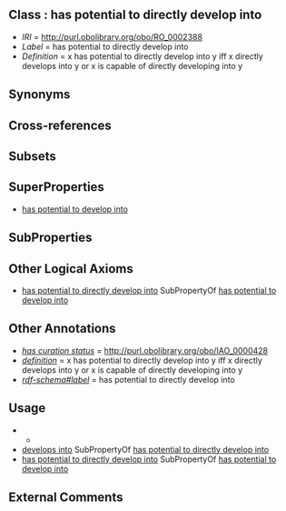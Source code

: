 
## Class : has potential to directly develop into

 * *IRI* = http://purl.obolibrary.org/obo/RO_0002388
 * *Label* = has potential to directly develop into
 * *Definition* = x has potential to directly develop into y iff x directly develops into y or x is capable of directly developing into y

## Synonyms


## Cross-references


## Subsets


## SuperProperties

 * [has potential to develop into](../../RO/87/RO_0002387.md)

## SubProperties


## Other Logical Axioms

 * [has potential to directly develop into](../../RO/88/RO_0002388.md) SubPropertyOf [has potential to develop into](../../RO/87/RO_0002387.md)

## Other Annotations

 * *[has curation status](../../IAO/14/IAO_0000114.md)* = http://purl.obolibrary.org/obo/IAO_0000428
 * *[definition](../../IAO/15/IAO_0000115.md)* = x has potential to directly develop into y iff x directly develops into y or x is capable of directly developing into y
 * *[rdf-schema#label](../../el/rdf-schema#label.md)* = has potential to directly develop into

## Usage

 * -
 * [develops into](../../RO/03/RO_0002203.md) SubPropertyOf [has potential to directly develop into](../../RO/88/RO_0002388.md)
 * [has potential to directly develop into](../../RO/88/RO_0002388.md) SubPropertyOf [has potential to develop into](../../RO/87/RO_0002387.md)

## External Comments

